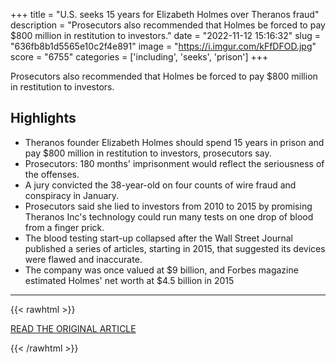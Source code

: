 +++
title = "U.S. seeks 15 years for Elizabeth Holmes over Theranos fraud"
description = "Prosecutors also recommended that Holmes be forced to pay $800 million in restitution to investors."
date = "2022-11-12 15:16:32"
slug = "636fb8b1d5565e10c2f4e891"
image = "https://i.imgur.com/kFfDFOD.jpg"
score = "6755"
categories = ['including', 'seeks', 'prison']
+++

Prosecutors also recommended that Holmes be forced to pay $800 million in restitution to investors.

## Highlights

- Theranos founder Elizabeth Holmes should spend 15 years in prison and pay $800 million in restitution to investors, prosecutors say.
- Prosecutors: 180 months' imprisonment would reflect the seriousness of the offenses.
- A jury convicted the 38-year-old on four counts of wire fraud and conspiracy in January.
- Prosecutors said she lied to investors from 2010 to 2015 by promising Theranos Inc's technology could run many tests on one drop of blood from a finger prick.
- The blood testing start-up collapsed after the Wall Street Journal published a series of articles, starting in 2015, that suggested its devices were flawed and inaccurate.
- The company was once valued at $9 billion, and Forbes magazine estimated Holmes' net worth at $4.5 billion in 2015

---

{{< rawhtml >}}
  <p class="article-category">
    <a target="_blank" href="https://www.reuters.com/world/us/us-seeks-15-years-elizabeth-holmes-over-theranos-fraud-2022-11-12/">READ THE ORIGINAL ARTICLE</a>
  </p>
{{< /rawhtml >}}
